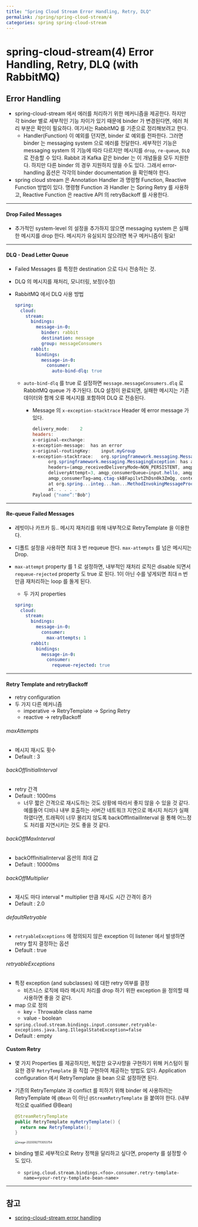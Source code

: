 ```yaml
---
title: "Spring Cloud Stream Error Handling, Retry, DLQ"
permalink: /spring/spring-cloud-stream/4
categories: spring spring-cloud-stream
---
```


# spring-cloud-stream(4) Error Handling, Retry, DLQ (with RabbitMQ)

## Error Handling

* spring-cloud-stream 에서 에러를 처리하기 위한 메커니즘을 제공한다. 하지만 각 binder 별로 세부적인 기능 차이가 있기 때문에 binder 가 변경된다면, 에러 처리 부분은 확인이 필요하다. 여기서는 RabbitMQ 를 기준으로 정리해보려고 한다.
  * Handler(Function) 이 예외를 던지면, binder 로 예외를 전파한다. 그러면 binder 는 messaging system 으로 에러를 전달한다. 세부적인 기능은 messaging system 의 기능에 따라 다르지만 메시지를 `drop`, `re-queue`, `DLQ` 로 전송할 수 있다. Rabbit 과 Kafka 같은 binder 는 이 개념들을 모두 지원한다. 하지만 다른 binder 의 경우 지원하지 않을 수도 있다. 그래서 error-handling 옵션은 각각의 binder documentation 을 확인해야 한다.
* spring cloud stream 은 Annotation Handler 과 명령형 Function, Reactive Function 방법이 있다. 명령형 Function 과 Handler 는 Spring Retry 를 사용하고, Reactive Function 은 reactive API 의 retryBackoff 를 사용한다.

---

#### Drop Failed Messages

* 추가적인 system-level 의 설정을 추가하지 않으면 messaging system 은 실패한 메시지를 drop 한다. 메시지가 유실되지 않으려면 복구 메커니즘이 필요!

---

#### DLQ - Dead Letter Queue

* Failed Messages 를 특정한 destination 으로 다시 전송하는 것.

* DLQ 의 메시지를 재처리, 모니터링, 보정(수정)

* RabbitMQ 에서 DLQ 사용 방법

  ```yaml
  spring:
    cloud:
      stream:
        bindings:
          message-in-0:
            binder: rabbit
            destination: message
            group: messageConsumers
        rabbit:
          bindings:
            message-in-0:
              consumer:
                auto-bind-dlq: true
  ```

  * `auto-bind-dlq` 를 true 로 설정하면 `message.messageConsumers.dlq` 로 RabbitMQ queue 가 추가된다. DLQ 설정이 완료되면, 실패한 메시지는 기존 데이터와 함께 오류 메시지를 포함하여 DLQ 로 전송된다.

    * Message 의 `x-exception-stacktrace` Header 에 error message 가 있다.

      ```powershell
      delivery_mode:	2
      headers:
      x-original-exchange:
      x-exception-message:	has an error
      x-original-routingKey:	input.myGroup
      x-exception-stacktrace:	org.springframework.messaging.MessageHandlingException: nested exception is
            org.springframework.messaging.MessagingException: has an error, failedMessage=GenericMessage [payload=byte[15],
            headers={amqp_receivedDeliveryMode=NON_PERSISTENT, amqp_receivedRoutingKey=input.hello, amqp_deliveryTag=1,
            deliveryAttempt=3, amqp_consumerQueue=input.hello, amqp_redelivered=false, id=a15231e6-3f80-677b-5ad7-d4b1e61e486e,
            amqp_consumerTag=amq.ctag-skBFapilvtZhDsn0k3ZmQg, contentType=application/json, timestamp=1522327846136}]
            at org.spring...integ...han...MethodInvokingMessageProcessor.processMessage(MethodInvokingMessageProcessor.java:107)
            at. . . . .
      Payload {"name”:"Bob"}
      ```

---

#### Re-queue Failed Messages

- 레빗이나 카프카 등.. 메시지 재처리를 위해 내부적으로 RetryTemplate 을 이용한다.

- 디폴트 설정을 사용하면 최대 3 번 requeue 한다. `max-attempts` 를 넘은 메시지는 Drop.

- `max-attempt` property 를 1 로 설정하면, 내부적인 재처리 로직은 disable 되면서 `requeue-rejected` property 도 true 로 된다. 1이 아닌 수를 넣게되면 최대 n 번 만큼 재처리하는 loop 를 돌게 된다.

  - 두 가지 properties

  ```yaml
  spring:
    cloud:
      stream:
        bindings:
          message-in-0:
            consumer:
              max-attempts: 1
        rabbit:
          bindings:
            message-in-0:
              consumer:
                requeue-rejected: true
  ```

---

#### Retry Template and retryBackoff

* retry configuration
* 두 가지 다른 메커니즘
  * imperative → RetryTemplate → Spring Retry
  * reactive → retryBackoff

###### maxAttempts

* 메시지 재시도 횟수
* Default : 3

###### backOffInitialInterval

* retry 간격
* Default : 1000ms
  * 너무 짧은 간격으로 재시도하는 것도 상황에 따라서 좋지 않을 수 있을 것 같다. 예를들어 디비나 내부 호출하는 서버간 네트워크 지연으로 메시지 처리가 실패하였다면, 트래픽이 너무 몰리지 않도록 backOffIntiailInterval 을 통해 어느정도 처리를 지연시키는 것도 좋을 것 같다.

###### backOffMaxInterval

* backOffInitialInterval 옵션의 최대 값
* Default : 10000ms

###### backOffMultiplier

* 재시도 마다 interval * multiplier 만큼 재시도 시간 간격이 증가
* Default : 2.0

###### defaultRetryable

* `retryableExceptions` 에 정의되지 않은 exception 이 listener 에서 발생하면 retry 할지 결정하는 옵션
* Default : true

###### retryableExceptions

* 특정 exception (and subclasses) 에 대한 retry 여부를 결정
  * 비즈니스 로직에 따라 메시지 처리를 drop 하기 위한 exception 을 정의할 때 사용하면 좋을 것 같다.
* map 으로 정의
  * key - Throwable class name
  * value - boolean
* `spring.cloud.stream.bindings.input.consumer.retryable-exceptions.java.lang.IllegalStateException=false`
* Default : empty

#### Custom Retry

- 몇 가지 Properties 를 제공하지만, 복잡한 요구사항을 구현하기 위해 커스텀이 필요한 경우 `RetryTemplate` 을 직접 구현하여 제공하는 방법도 있다. Application configuration 에서 RetryTemplate 을 bean 으로 설정하면 된다.

- 기존의 RetryTemplate 과 conflict 를 피하기 위해 binder 에 사용하려는 RetryTemplate 에 `@Bean` 이 아닌 `@StreamRetryTemplate` 을 붙여야 한다. (내부적으로 qualified @Bean)

  ```java
  @StreamRetryTemplate
  public RetryTemplate myRetryTemplate() {
  	return new RetryTemplate();
  }
  ```

  <img src="/Users/a1101083/Library/Application Support/typora-user-images/image-20200927113053754.png" alt="image-20200927113053754" style="zoom:50%;" />

- binding 별로 세부적으로 Retry 정책을 달리하고 싶다면, property 를 설정할 수도 있다.

  - `spring.cloud.stream.bindings.<foo>.consumer.retry-template-name=<your-retry-template-bean-name>`

---

## 참고

* [spring-cloud-stream error handling](https://cloud.spring.io/spring-cloud-static/spring-cloud-stream/3.0.6.RELEASE/reference/html/spring-cloud-stream.html#spring-cloud-stream-overview-error-handling)

